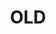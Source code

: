 ---
type: docs
title: "OLD"
linkTitle: "OLD"
description: "Do not show in website"
weight: 300
toc_hide: true
---